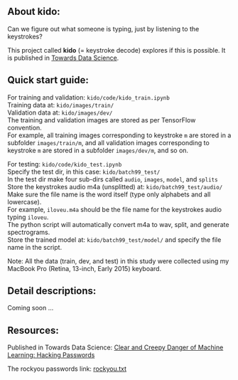 About kido:
-----------
Can we figure out what someone is typing, just by listening to the keystrokes?

This project called **kido** (= keystroke decode) explores if this is possible.
It is published in [Towards Data Science](https://towardsdatascience.com/clear-and-creepy-danger-of-machine-learning-hacking-passwords-a01a7d6076d5).


Quick start guide:
------------------
For training and validation: `kido/code/kido_train.ipynb`   
Training data at: `kido/images/train/`  
Validation data at: `kido/images/dev/`  
The training and validation images are stored as per TensorFlow convention.  
For example, all training images corresponding to keystroke `m` are stored in a subfolder `images/train/m`, 
and all validation images corresponding to keystroke `m` are stored in a subfolder `images/dev/m`, and so on.

For testing:  `kido/code/kido_test.ipynb`  
Specify the test dir, in this case: `kido/batch99_test/`  
In the test dir make four sub-dirs called `audio`, `images`, `model`, and `splits`  
Store the keystrokes audio m4a (unsplitted) at: `kido/batch99_test/audio/`  
Make sure the file name is the word itself (type only alphabets and all lowercase).  
For example, `iloveu.m4a` should be the file name for the keystrokes audio typing `iloveu`.  
The python script will automatically convert m4a to wav, split, and generate spectrograms.  
Store the trained model at: `kido/batch99_test/model/` and specify the file name in the script.

Note: All the data (train, dev, and test) in this study were collected using my MacBook Pro (Retina, 13-inch, Early 2015) keyboard.


Detail descriptions:
--------------------
Coming soon ...


Resources:
----------
Published in Towards Data Science: [Clear and Creepy Danger of Machine Learning: Hacking Passwords](https://towardsdatascience.com/clear-and-creepy-danger-of-machine-learning-hacking-passwords-a01a7d6076d5)

The rockyou passwords link: [rockyou.txt](https://www.kaggle.com/wjburns/common-password-list-rockyoutxt#rockyou.txt)
